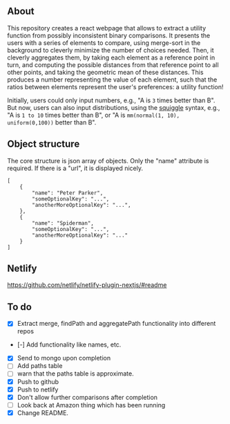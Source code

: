 ## About

This repository creates a react webpage that allows to extract a utility function from possibly inconsistent binary comparisons. It presents the users with a series of elements to compare, using merge-sort in the background to cleverly minimize the number of choices needed. Then, it cleverly aggregates them, by taking each element as a reference point in turn, and computing the possible distances from that reference point to all other points, and taking the geometric mean of these distances. This produces a number representing the value of each element, such that the ratios between elements represent the user's preferences: a utility function!

Initially, users could only input numbers, e.g., "A is `3` times better than B". But now, users can also input distributions, using the [squiggle](https://www.squiggle-language.com/) syntax, e.g., "A is `1 to 10` times better than B", or "A is `mm(normal(1, 10), uniform(0,100))` better than B".

## Object structure

The core structure is json array of objects. Only the "name" attribute is required. If there is a "url", it is displayed nicely.

```
[
    {
        "name": "Peter Parker",
        "someOptionalKey": "...",
        "anotherMoreOptionalKey": "...",
    },
    {
        "name": "Spiderman",
        "someOptionalKey": "...",
        "anotherMoreOptionalKey": "..."
    }
]
```

## Netlify

https://github.com/netlify/netlify-plugin-nextjs/#readme

## To do

- [x] Extract merge, findPath and aggregatePath functionality into different repos
- [-] Add functionality like names, etc.
- [x] Send to mongo upon completion
- [ ] Add paths table
- [ ] warn that the paths table is approximate.
- [x] Push to github
- [x] Push to netlify
- [x] Don't allow further comparisons after completion
- [ ] Look back at Amazon thing which has been running
- [x] Change README.
